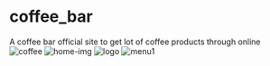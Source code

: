 # coffee_bar
A coffee bar official site to get lot of coffee products  through online
![coffee](https://user-images.githubusercontent.com/98634205/169638914-f461b225-4aba-4de7-b5f7-f64244d07336.jpg)
![home-img](https://user-images.githubusercontent.com/98634205/169638947-17ad0449-b7c1-48da-9a67-b9244e06daaa.jpeg)
![logo](https://user-images.githubusercontent.com/98634205/169639003-ac4efb26-7c05-4f73-82a1-f4c782580f80.png)
![menu1](https://user-images.githubusercontent.com/98634205/169639015-d6bbfe8e-a908-4da4-bd25-5994ee54ec3c.jpg)
